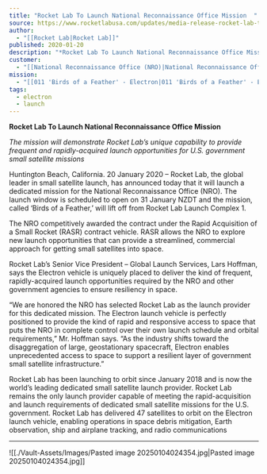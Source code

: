 ```yaml
---
title: "Rocket Lab To Launch National Reconnaissance Office Mission  "
source: https://www.rocketlabusa.com/updates/media-release-rocket-lab-to-launch-national-reconnaissance-office-mission/
author:
  - "[[Rocket Lab|Rocket Lab]]"
published: 2020-01-20
description: "*Rocket Lab To Launch National Reconnaissance Office Mission *"
customer:
  - "[[National Reconnaissance Office (NRO)|National Reconnaissance Office (NRO)]]"
mission:
  - "[[011 'Birds of a Feather' - Electron|011 'Birds of a Feather' - Electron]]"
tags:
  - electron
  - launch
---
```

**Rocket Lab To Launch National Reconnaissance Office Mission** 

*The mission will demonstrate Rocket Lab’s unique capability to provide frequent and rapidly-acquired launch opportunities for U.S. government small satellite missions* 

Huntington Beach, California. 20 January 2020 – Rocket Lab, the global leader in small satellite launch, has announced today that it will launch a dedicated mission for the National Reconnaissance Office (NRO). The launch window is scheduled to open on 31 January NZDT and the mission, called ‘Birds of a Feather,’ will lift off from Rocket Lab Launch Complex 1.

The NRO competitively awarded the contract under the Rapid Acquisition of a Small Rocket (RASR) contract vehicle. RASR allows the NRO to explore new launch opportunities that can provide a streamlined, commercial approach for getting small satellites into space.

Rocket Lab’s Senior Vice President – Global Launch Services, Lars Hoffman, says the Electron vehicle is uniquely placed to deliver the kind of frequent, rapidly-acquired launch opportunities required by the NRO and other government agencies to ensure resiliency in space.

“We are honored the NRO has selected Rocket Lab as the launch provider for this dedicated mission. The Electron launch vehicle is perfectly positioned to provide the kind of rapid and responsive access to space that puts the NRO in complete control over their own launch schedule and orbital requirements,” Mr. Hoffman says. “As the industry shifts toward the disaggregation of large, geostationary spacecraft, Electron enables unprecedented access to space to support a resilient layer of government small satellite infrastructure.”

Rocket Lab has been launching to orbit since January 2018 and is now the world’s leading dedicated small satellite launch provider. Rocket Lab remains the only launch provider capable of meeting the rapid-acquisition and launch requirements of dedicated small satellite missions for the U.S. government. Rocket Lab has delivered 47 satellites to orbit on the Electron launch vehicle, enabling operations in space debris mitigation, Earth observation, ship and airplane tracking, and radio communications

---

![[./Vault-Assets/Images/Pasted image 20250104024354.jpg|Pasted image 20250104024354.jpg]]